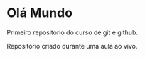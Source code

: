# Olá Mundo
 Primeiro repositorio do curso de git e github.

Repositório criado durante uma aula ao vivo.